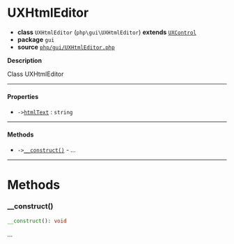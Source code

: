 # UXHtmlEditor

- **class** `UXHtmlEditor` (`php\gui\UXHtmlEditor`) **extends** [`UXControl`](https://github.com/jphp-compiler/jphp/blob/master/jphp-gui-ext/api-docs/classes/php/gui/UXControl.md)
- **package** `gui`
- **source** [`php/gui/UXHtmlEditor.php`](./src/main/resources/JPHP-INF/sdk/php/gui/UXHtmlEditor.php)

**Description**

Class UXHtmlEditor

---

#### Properties

- `->`[`htmlText`](#prop-htmltext) : `string`

---

#### Methods

- `->`[`__construct()`](#method-__construct) - _..._

---
# Methods

<a name="method-__construct"></a>

### __construct()
```php
__construct(): void
```
...